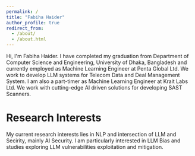 ```yaml
---
permalink: /
title: "Fabiha Haider"
author_profile: true
redirect_from: 
  - /about/
  - /about.html
---
```


Hi, I'm Fabiha Haider. I have completed my graduation from Department of Computer Science and Engineering, University of Dhaka, Bangladesh and currently employed as Machine Learning Engineer at Penta Global Ltd. We work to develop LLM systems for Telecom Data and Deal Management System. I am also a part-timer as Machine Learning Engineer at Krait Labs Ltd. We work with cutting-edge AI driven solutions for developing SAST Scanners.

Research Interests
======
My current research interests lies in NLP and intersection of LLM and Secirity, mainly AI Security. I am particularly interested in LLM Bias and studies exploring LLM vulnerabilities exploitation and mitigation. 
